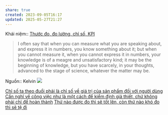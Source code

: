 ```yaml
---
share: true
created: 2023-09-05T16:17
updated: 2025-05-27T21:27
---
```

Khái niệm:: [Thước đo, đo lường, chỉ số, KPI](../../../%CE%9E%20Kh%C3%A1i%20ni%E1%BB%87m/Ph%C3%A1t%20tri%E1%BB%83n%20s%E1%BA%A3n%20ph%E1%BA%A9m,%20l%C3%AAn%20k%E1%BA%BF%20ho%E1%BA%A1ch,%20c%C3%B4ng%20vi%E1%BB%87c/Th%C6%B0%E1%BB%9Bc%20%C4%91o,%20%C4%91o%20l%C6%B0%E1%BB%9Dng,%20ch%E1%BB%89%20s%E1%BB%91,%20KPI.md)

> I often say that when you can measure what you are speaking about, and express it in numbers, you know something about it; but when you cannot measure it, when you cannot express it in numbers, your knowledge is of a meagre and unsatisfactory kind; it may be the beginning of knowledge, but you have scarcely, in your thoughts, advanced to the stage of science, whatever the matter may be.

Nguồn:: Kelvin
![](https://www.azquotes.com/picture-quotes/quote-if-you-can-not-measure-it-you-can-not-improve-it-lord-kelvin-79-18-55.jpg) 

[Chỉ số ta theo đuổi phải là chỉ số về giá trị của sản phẩm đối với người dùng](./Ch%E1%BB%89%20s%E1%BB%91%20ta%20theo%20%C4%91u%E1%BB%95i%20ph%E1%BA%A3i%20l%C3%A0%20ch%E1%BB%89%20s%E1%BB%91%20v%E1%BB%81%20gi%C3%A1%20tr%E1%BB%8B%20c%E1%BB%A7a%20s%E1%BA%A3n%20ph%E1%BA%A9m%20%C4%91%E1%BB%91i%20v%E1%BB%9Bi%20ng%C6%B0%E1%BB%9Di%20d%C3%B9ng.md)
[Cần nghĩ về công việc như là một cách để kiểm định giả thiết, chứ không phải chỉ để hoàn thành](../../C%C3%B4ng%20vi%E1%BB%87c/C%E1%BA%A7n%20ngh%C4%A9%20v%E1%BB%81%20c%C3%B4ng%20vi%E1%BB%87c%20nh%C6%B0%20l%C3%A0%20m%E1%BB%99t%20c%C3%A1ch%20%C4%91%E1%BB%83%20ki%E1%BB%83m%20%C4%91%E1%BB%8Bnh%20gi%E1%BA%A3%20thi%E1%BA%BFt,%20ch%E1%BB%A9%20kh%C3%B4ng%20ph%E1%BA%A3i%20ch%E1%BB%89%20%C4%91%E1%BB%83%20ho%C3%A0n%20th%C3%A0nh.md)
[Thứ nào được đo thì sẽ tốt lên, còn thứ nào khó đo thì sẽ tệ đi](./Th%E1%BB%A9%20n%C3%A0o%20%C4%91%C6%B0%E1%BB%A3c%20%C4%91o%20th%C3%AC%20s%E1%BA%BD%20t%E1%BB%91t%20l%C3%AAn,%20c%C3%B2n%20th%E1%BB%A9%20n%C3%A0o%20kh%C3%B3%20%C4%91o%20th%C3%AC%20s%E1%BA%BD%20t%E1%BB%87%20%C4%91i.md)